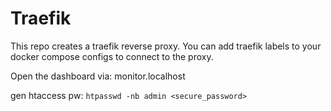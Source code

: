 # Traefik

This repo creates a traefik reverse proxy. You can add traefik labels to your docker compose configs to connect to the proxy.

Open the dashboard via: monitor.localhost

gen htaccess pw: `htpasswd -nb admin <secure_password>`
